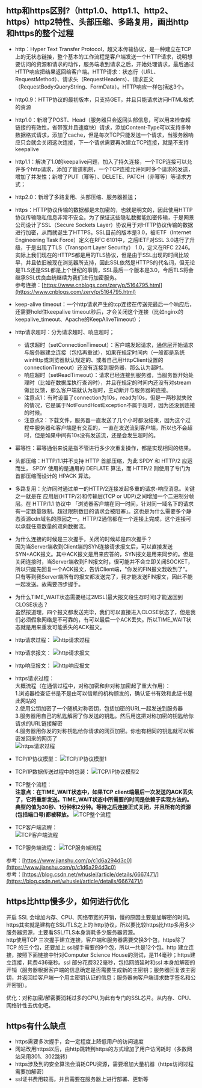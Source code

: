 ## http和https区别?（http1.0、http1.1、http2、https）http2特性、头部压缩、多路复用，画出http和https的整个过程
- http：Hyper Text Transfer Protocol，超文本传输协议，是一种建立在TCP上的无状态链接，整个基本的工作流程是客户端发送一个HTTP请求，说明想要访问的资源和请求的动作，服务端收到请求之后，开始处理请求，最后通过HTTP响应把结果返回给客户端。HTTP请求：状态行（URL、RequestMethod）、请求头（RequestHeaders）、请求正文（RequestBody:QueryString、FormData）。HTTP响应一样包括这3个。

- http0.9：HTTP协议的最初版本，只支持GET，并且只能请求访问HTML格式的资源

- http1.0：新增了POST、Head（服务器只会返回头部信息，可以用来检查超链接的有效性，省带宽并且速度快）请求，添加Content-Type可以支持多种数据格式请求，添加了cache，但是每次TCP只能发送一个请求，当服务器响应只会就会关闭这次连接，下一个请求需要再次建立TCP连接，就是不支持keepalive

- http1.1：解决了1.0的keepalive问题，加入了持久连接，一个TCP连接可以允许多个http请求，添加了管道机制，一个TCP连接允许同时多个请求的发送，增加了并发性；新增了PUT（幂等）、DELETE、PATCH（非幂等）等请求方式；

- http2.0：新增了多路复用、头部压缩、服务器推送；

- https：HTTP协议传输的数据都是未加密的，也就是明文的，因此使用HTTP协议传输隐私信息非常不安全。为了保证这些隐私数据能加密传输，于是网景公司设计了SSL（Secure Sockets Layer）协议用于对HTTP协议传输的数据进行加密，从而就诞生了HTTPS。SSL目前的版本是3.0，被IETF（Internet Engineering Task Force）定义在RFC 6101中，之后IETF对SSL 3.0进行了升级，于是出现了TLS（Transport Layer Security） 1.0，定义在RFC 2246。实际上我们现在的HTTPS都是用的TLS协议，但是由于SSL出现的时间比较早，并且依旧被现在浏览器所支持，因此SSL依然是HTTPS的代名词，但无论是TLS还是SSL都是上个世纪的事情，SSL最后一个版本是3.0，今后TLS将会继承SSL优良血统继续为我们进行加密服务。    
参考连接：[https://www.cnblogs.com/zery/p/5164795.html](https://www.cnblogs.com/zery/p/5164795.html)

- keep-alive timeout：一个http请求产生的tcp连接在传送完最后一个响应后，还需要hold住keepalive timeout秒后，才会关闭这个连接（比如nginx的keepalive_timeout、Apache的KeepAliveTimeout）；

- http请求超时：分为请求超时、响应超时；
    - 请求超时（setConnectionTimeout）：客户端发起请求，通信层开始请求与服务器建立连接（包括再重试），如果在规定时间内（一般都是系统winHttp或浏览器默认规定的、或者自己用HttpClient设置的connectionTimeout）还没有连接到服务器，那么认为超时。
    - 响应超时（setReadTimeout）：请求已经连接到服务器，当服务器开始处理时（比如在数据库执行查询时），并且在规定的时间内还没有对stream做出反馈，那么客户端就认为超时，主动断开与服务器的连接。
    - 注意点1：有时设置了connection为10s，read为10s，但是一两秒就失败的情况，它是属于NotFoundHostException不属于超时，因为还没到连接的时候。
    - 注意点2：下载文件，服务器一直发送了几个小时都没结束，因为这个过程中服务器和客户端是有交互的，一直在发送流到客户端，所以也不会超时，但是如果中间有10s没有发送流，还是会发生超时的。

- 幂等性：幂等通俗来说是指不管进行多少次重复操作，都是实现相同的结果。

- 头部压缩：HTTP/1.1并不支持 HTTP 首部压缩，为此 SPDY 和 HTTP/2 应运而生， SPDY 使用的是通用的 DEFLATE 算法，而 HTTP/2 则使用了专门为首部压缩而设计的 HPACK 算法。

- 多路复用：允许同时通过单一的HTTP/2连接发起多重的请求-响应消息。关键之一就是在 应用层(HTTP/2)和传输层(TCP or UDP)之间增加一个二进制分帧层。在 HTTP/1.1 协议中 「浏览器客户端在同一时间，针对同一域名下的请求有一定数量限制。超过限制数目的请求会被阻塞」。这也是为什么需要多个静态资源cdn域名的原因之一。HTTP/2通信都在一个连接上完成，这个连接可以承载任意数量的双向数据流。

- 为什么连接的时候是三次握手，关闭的时候却是四次握手？     
因为当Server端收到Client端的SYN连接请求报文后，可以直接发送SYN+ACK报文。其中ACK报文是用来应答的，SYN报文是用来同步的。但是关闭连接时，当Server端收到FIN报文时，很可能并不会立即关闭SOCKET，所以只能先回复一个ACK报文，告诉Client端，"你发的FIN报文我收到了"。只有等到我Server端所有的报文都发送完了，我才能发送FIN报文，因此不能一起发送。故需要四步握手。

- 为什么TIME_WAIT状态需要经过2MSL(最大报文段生存时间)才能返回到CLOSE状态？    
虽然按道理，四个报文都发送完毕，我们可以直接进入CLOSE状态了，但是我们必须假象网络是不可靠的，有可以最后一个ACK丢失。所以TIME_WAIT状态就是用来重发可能丢失的ACK报文。

- http请求过程：
![http请求过程](http://www.chenhongjun.cn/images/http/http.png)

- http请求报文：
![http请求报文](http://www.chenhongjun.cn/images/http/http-request-message.png)

- http响应报文：
![http响应报文](http://www.chenhongjun.cn/images/http/http-response-message.png)

- https请求过程：   
大概流程（在通信过程中，对称加密和非对称加密起了重大作用）：   
1.浏览器检查证书是不是由可以信赖的机构颁发的，确认证书有效和此证书是此网站的    
2.使用公钥加密了一个随机对称密钥，包括加密的URL一起发送到服务器    
3.服务器用自己的私匙解密了你发送的钥匙。然后用这把对称加密的钥匙给你请求的URL链接解密   
4.服务器用你发的对称钥匙给你请求的网页加密。你也有相同的钥匙就可以解密发回来的网页了   
![https请求过程](http://www.chenhongjun.cn/images/http/https.png)

- TCP/IP协议模型：
![TCP/IP协议模型1](http://www.chenhongjun.cn/images/http/tcp-ip.png)    

- TCP/IP数据传送过程中的包装：
![TCP/IP协议模型2](http://www.chenhongjun.cn/images/http/tcp-ip2.png)

- TCP整个流程：    
**注意点：在TIME_WAIT状态中，如果TCP client端最后一次发送的ACK丢失了，它将重新发送。TIME_WAIT状态中所需要的时间是依赖于实现方法的。典型的值为30秒、1分钟和2分钟。等待之后连接正式关闭，并且所有的资源(包括端口号)都被释放。**
![TCP整个流程](http://www.chenhongjun.cn/images/http/tcp-whole-process.png)

- TCP客户端流程：    
![TCP客户端流程](http://www.chenhongjun.cn/images/http/tcp-client.png)

- TCP服务端流程：
![TCP服务端流程](http://www.chenhongjun.cn/images/http/tcp-server.png)

参考：[https://www.jianshu.com/p/c1d6a294d3c0](https://www.jianshu.com/p/c1d6a294d3c0)     
参考：[https://blog.csdn.net/whuslei/article/details/6667471/](https://blog.csdn.net/whuslei/article/details/6667471/)


## https比http慢多少，如何进行优化
开启 SSL 会增加内存、CPU、网络带宽的开销，慢的原因主要是加解密的时间。   
https其实就是建构在SSL/TLS之上的 http协议，所以要比较https比http多用多少服务器资源，主要看SSL/TLS本身消耗多少服务器资源。    
http使用TCP 三次握手建立连接，客户端和服务器需要交换3个包，https除了 TCP 的三个包，还要加上 ssl握手需要的9个包，所以一共是12个包。http 建立连接，按照下面链接中针对Computer Science House的测试，是114毫秒；https建立连接，耗费436毫秒。ssl 部分花费322毫秒，包括网络延时和ssl 本身加解密的开销（服务器根据客户端的信息确定是否需要生成新的主密钥；服务器回复该主密钥，并返回给客户端一个用主密钥认证的信息；服务器向客户端请求数字签名和公开密钥）。    

优化：对称加密/解密要消耗过多的CPU,为此有专门的SSL芯片。从内存、CPU、网络针性去优化吧。    


## https有什么缺点
- https需要多次握手，会一定程度上降低用户的访问速度
- 网站改用https以后，由http跳转到https的方式增加了用户访问耗时（多数网站采用301、302跳转）
- https涉及到的安全算法会消耗CPU资源，需要增加大量机器（https访问过程需要加解密）
- ssl证书费用较高，并且需要在服务器上进行部署、更新等
